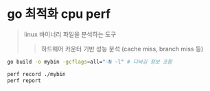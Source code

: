 # go 최적화 cpu perf

> linux 바이너리 파일을 분석하는 도구
>
> > 하드웨어 카운터 기반 성능 분석 (cache miss, branch miss 등)

```sh
go build -o mybin -gcflags=all="-N -l" # 디버깅 정보 포함

perf record ./mybin
perf report
```
